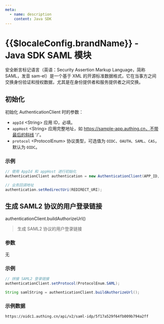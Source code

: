```yaml
---
meta:
  - name: description
    content: Java SDK
---
```


# {{$localeConfig.brandName}} - Java SDK SAML 模块

<LastUpdated/>

安全断言标记语言（英语：Security Assertion Markup Language，简称 SAML，发音 sam-el）是一个基于 XML 的开源标准数据格式，它在当事方之间交换身份验证和授权数据，尤其是在身份提供者和服务提供者之间交换。

## 初始化

初始化 AuthenticationClient 时的参数：

- `appId` \<String\> 应用 ID，必填。
- `appHost` \<String\> 应用完整地址，如 https://sample-app.authing.cn，不带最后的斜线 '/'。
- `protocol` \<ProtocolEnum\> 协议类型，可选值为 `OIDC`、`OAUTH`、`SAML`、`CAS`，默认为 `OIDC`。

### 示例

```java
// 使用 AppId 和 appHost 进行初始化
AuthenticationClient authentication = new AuthenticationClient(APP_ID, APP_HOST);

// 业务回调地址
authentication.setRedirectUri(REDIRECT_URI);
```

## 生成 SAML2 协议的用户登录链接

authenticationClient.buildAuthorizeUrl()

> 生成 SAML2 协议的用户登录链接

### 参数

无

### 示例

```java
// 拼接 SAML2 登录链接
authenticationClient.setProtocol(ProtocolEnum.SAML);

String samlString = authenticationClient.buildAuthorizeUrl();
```

### 示例数据

```http
https://oidc1.authing.cn/api/v2/saml-idp/5f17a529f64fb009b794a2ff
```
